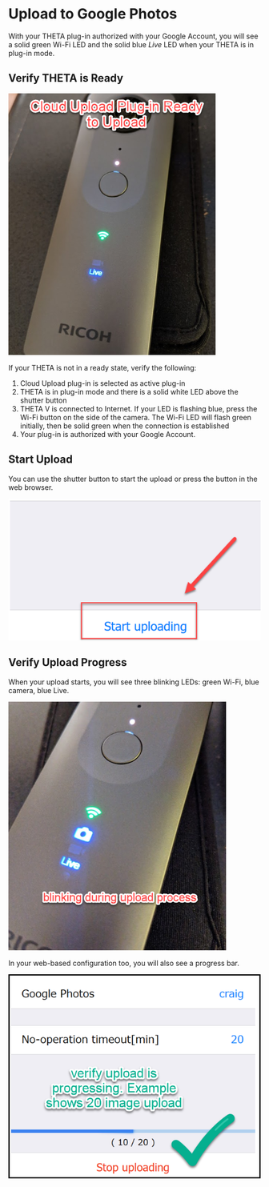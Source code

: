 # Upload to Google Photos

With your THETA plug-in authorized with your Google Account, you
will see a solid green Wi-Fi LED and the solid blue *Live* LED
when your THETA is in plug-in mode.

## Verify THETA is Ready

![](img/upload/ready.png)

If your THETA is not in a ready state, verify the 
following:

1. Cloud Upload plug-in is selected as active plug-in
2. THETA is in plug-in mode and there is a solid white LED above the shutter button
3. THETA V is connected to Internet. If your LED is flashing blue, press the Wi-Fi button on the side of the camera. The Wi-Fi LED will flash green initially, then be solid green when the connection is established
4. Your plug-in is authorized with your Google Account.

## Start Upload

You can use the shutter button to start the upload or press the button in the web browser.

![](img/upload/start-upload.png)

## Verify Upload Progress

When your upload starts, you will see three blinking LEDs: green Wi-Fi, blue camera, blue Live.

![](img/upload/blinking.png)

In your web-based configuration too, you will also see a progress bar.

![](img/upload/progress-bar.png)
